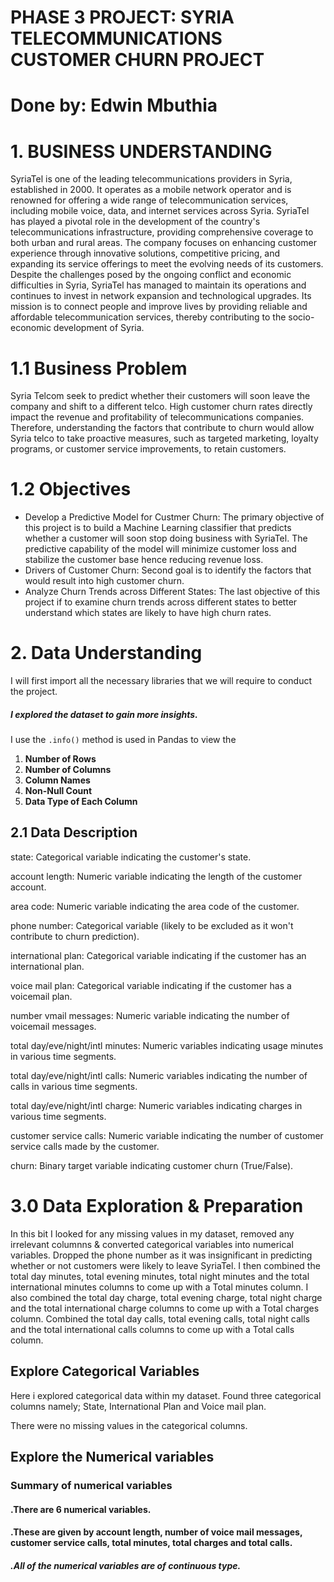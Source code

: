 # PHASE 3 PROJECT: SYRIA TELECOMMUNICATIONS CUSTOMER CHURN PROJECT
# Done by: Edwin Mbuthia

# 1. BUSINESS UNDERSTANDING
SyriaTel is one of the leading telecommunications providers in Syria, established in 2000. It operates as a mobile network operator and is renowned for offering a wide range of telecommunication services, including mobile voice, data, and internet services across Syria. SyriaTel has played a pivotal role in the development of the country's telecommunications infrastructure, providing comprehensive coverage to both urban and rural areas. The company focuses on enhancing customer experience through innovative solutions, competitive pricing, and expanding its service offerings to meet the evolving needs of its customers. Despite the challenges posed by the ongoing conflict and economic difficulties in Syria, SyriaTel has managed to maintain its operations and continues to invest in network expansion and technological upgrades. Its mission is to connect people and improve lives by providing reliable and affordable telecommunication services, thereby contributing to the socio-economic development of Syria.
# 1.1 Business Problem
Syria Telcom seek to predict whether their customers will soon leave the company and shift to a different telco. High customer churn rates directly impact the revenue and profitability of telecommunications companies. Therefore, understanding the factors that contribute to churn  would allow Syria telco to take proactive measures, such as targeted marketing, loyalty programs, or customer service improvements, to retain customers.
# 1.2 Objectives
- Develop a Predictive Model for Custmer Churn: The primary objective of this project is to build a Machine Learning classifier that predicts whether a customer will soon stop doing business with SyriaTel. The predictive capability of the model will minimize customer loss and stabilize the customer base hence reducing revenue loss.
- Drivers of Customer Churn: Second goal is to identify the factors that would result into high customer churn.
- Analyze Churn Trends across Different States: The last objective of this project if to examine churn trends across different states to better understand which states are likely to have high churn rates.

# 2. Data Understanding
I will first import all the necessary libraries that we will require to conduct the project.

##### I explored the dataset to gain more insights.

I use the `.info()` method is used in Pandas to view the
1. **Number of Rows**
2. **Number of Columns**
3. **Column Names**
4. **Non-Null Count**
5. **Data Type of Each Column**

## 2.1 Data Description

state: Categorical variable indicating the customer's state.

account length: Numeric variable indicating the length of the customer account.

area code: Numeric variable indicating the area code of the customer.

phone number: Categorical variable (likely to be excluded as it won't contribute to churn prediction).

international plan: Categorical variable indicating if the customer has an international plan.

voice mail plan: Categorical variable indicating if the customer has a voicemail plan.

number vmail messages: Numeric variable indicating the number of voicemail messages.

total day/eve/night/intl minutes: Numeric variables indicating usage minutes in various time segments.

total day/eve/night/intl calls: Numeric variables indicating the number of calls in various time segments.

total day/eve/night/intl charge: Numeric variables indicating charges in various time segments.

customer service calls: Numeric variable indicating the number of customer service calls made by the customer.

churn: Binary target variable indicating customer churn (True/False).


# 3.0 Data Exploration & Preparation
In this bit I looked for any missing values in my dataset, removed any irrelevant columnns & converted categorical variables into numerical variables.
Dropped the phone number as it was insignificant in predicting whether or not customers were likely to leave SyriaTel.
I then combined the total day minutes, total evening minutes, total night minutes and the total international minutes columns to come up with a Total minutes column. I also combined the total day charge, total evening charge, total night charge and the total international charge columns to come up with a Total charges column. Combined the total day calls, total evening calls, total night calls and the total international calls columns to come up with a Total calls column.

## Explore Categorical Variables
Here i explored categorical data within my dataset. Found three categorical columns namely; State, International Plan and Voice mail plan.

There were no missing values in the categorical columns.

## Explore the Numerical variables
### Summary of numerical variables
#### .There are 6 numerical variables.
#### .These are given by account length, number of voice mail messages, customer service calls, total minutes, total charges and total calls.
##### .All of the numerical variables are of continuous type.


